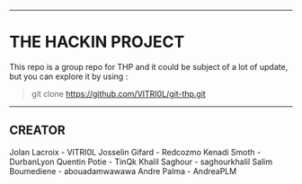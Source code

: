 ***
# THE HACKIN PROJECT
This repo is a group repo for THP and it could be subject of a lot of update, but you can explore it by using :
> git clone https://github.com/VITRI0L/git-thp.git

***
## CREATOR
Jolan Lacroix - VITRI0L
Josselin Gifard - Redcozmo
Kenadi Smoth - DurbanLyon
Quentin Potie - TinQk
Khalil Saghour - saghourkhalil
Salim Boumediene - abouadamwawawa
Andre Palma - AndreaPLM